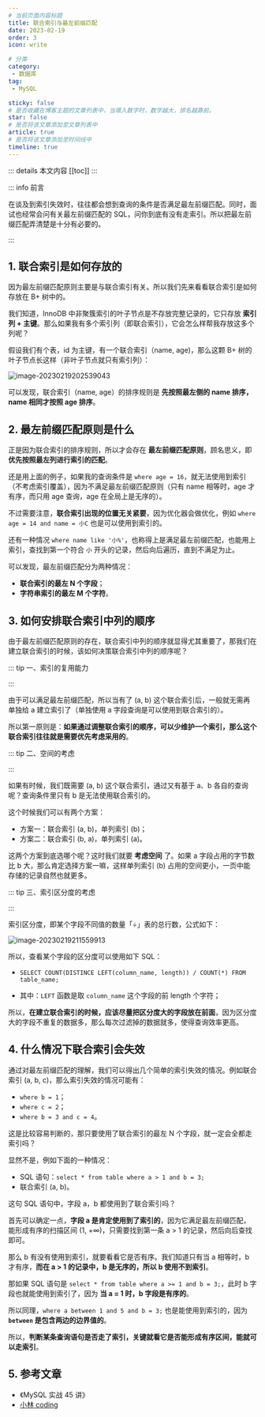 ```yaml
---
# 当前页面内容标题
title: 联合索引与最左前缀匹配
date: 2023-02-19
order: 3
icon: write

# 分类
category:
 - 数据库
tag:
 - MySQL

sticky: false
# 是否收藏在博客主题的文章列表中，当填入数字时，数字越大，排名越靠前。
star: false
# 是否将该文章添加至文章列表中
article: true
# 是否将该文章添加至时间线中
timeline: true
---
```


 

::: details 本文内容
[[toc]]
:::


::: info 前言

在谈及到索引失效时，往往都会想到查询的条件是否满足最左前缀匹配。同时，面试也经常会问有关最左前缀匹配的 SQL，问你到底有没有走索引。所以把最左前缀匹配弄清楚是十分有必要的。

:::

## **1. 联合索引是如何存放的**

因为最左前缀匹配原则主要是与联合索引有关。所以我们先来看看联合索引是如何存放在 B+ 树中的。

我们知道，InnoDB 中非聚簇索引的叶子节点是不存放完整记录的，它只存放 **索引列 + 主键**。那么如果我有多个索引列（即联合索引），它会怎么样帮我存放这多个列呢？

假设我们有个表，id 为主键，有一个联合索引（name, age)，那么这颗 B+ 树的叶子节点长这样（非叶子节点就只有索引列）：

![image-20230219202539043](https://run-notes.oss-cn-beijing.aliyuncs.com/notes/202302192026015.png)

可以发现，联合索引（name, age）的排序规则是 **先按照最左侧的 name 排序，name 相同才按照 age 排序**。

## **2. 最左前缀匹配原则是什么**

正是因为联合索引的排序规则，所以才会存在 **最左前缀匹配原则**，顾名思义，即 **优先按照最左列进行索引的匹配**。

还是用上面的例子，如果我的查询条件是 `where age = 16`，就无法使用到索引（不考虑索引覆盖），因为不满足最左前缀匹配原则（只有 name 相等时，age 才有序，而只用 age 查询，age 在全局上是无序的）。

不过需要注意，**联合索引出现的位置无关紧要**，因为优化器会做优化，例如 `where age = 14 and name = 小C` 也是可以使用到索引的。

还有一种情况 `where name like '小%'`，也称得上是满足最左前缀匹配，也能用上索引，查找到第一个符合 `小` 开头的记录，然后向后遍历，直到不满足为止。

可以发现，最左前缀匹配分为两种情况：

- **联合索引的最左 N 个字段**；
- **字符串索引的最左 M 个字符**。

## **3. 如何安排联合索引中列的顺序**

由于最左前缀匹配原则的存在，联合索引中列的顺序就显得尤其重要了，那我们在建立联合索引的时候，该如何决策联合索引中列的顺序呢？

::: tip 一、索引的复用能力

:::

由于可以满足最左前缀匹配，所以当有了 (a, b) 这个联合索引后，一般就无需再单独给 a 建立索引了（单独使用 a 字段查询是可以使用到联合索引的）。

所以第一原则是：**如果通过调整联合索引的顺序，可以少维护一个索引，那么这个联合索引往往就是需要优先考虑采用的**。

::: tip 二、空间的考虑

:::

如果有时候，我们既需要 (a, b) 这个联合索引，通过又有基于 a、b 各自的查询呢？查询条件里只有 b 是无法使用联合索引的。

这个时候我们可以有两个方案：

- 方案一：联合索引 (a, b)，单列索引 (b)；
- 方案二：联合索引 (b, a)，单列索引 (a)。

这两个方案到底选哪个呢？这时我们就要 **考虑空间** 了。如果 a 字段占用的字节数比 b 大，那么肯定选择方案一嘛，这样单列索引 (b) 占用的空间更小，一页中能存储的记录自然也就更多。

::: tip 三、索引区分度的考虑

:::

索引区分度，即某个字段不同值的数量「÷」表的总行数，公式如下：

![image-20230219211559913](https://run-notes.oss-cn-beijing.aliyuncs.com/notes/202302192116026.png)

所以，查看某个字段的区分度可以使用如下 SQL：

- `SELECT COUNT(DISTINCE LEFT(column_name, length)) / COUNT(*) FROM table_name;`

- 其中：`LEFT` 函数是取 `column_name` 这个字段的前 length 个字符；

所以，**在建立联合索引的时候，应该尽量把区分度大的字段放在前面**，因为区分度大的字段不重复的数据多，那么每次过滤掉的数据就多，使得查询效率更高。

## **4. 什么情况下联合索引会失效**

通过对最左前缀匹配的理解，我们可以得出几个简单的索引失效的情况。例如联合索引 (a, b, c)，那么索引失效的情况可能有：

- `where b = 1`；
- `where c = 2`；
- `where b = 3 and c = 4`。

这是比较容易判断的，那只要使用了联合索引的最左 N 个字段，就一定会全都走索引吗？

显然不是，例如下面的一种情况：

- SQL 语句：`select * from table where a > 1 and b = 3;`
- 联合索引 (a, b)。

这句 SQL 语句中，字段 a，b 都使用到了联合索引吗？

首先可以确定一点，**字段 a 是肯定使用到了索引的**，因为它满足最左前缀匹配，能形成有序的扫描区间 (1, +∞)，只需要找到第一条 a > 1 的记录，然后向后查找即可。

那么 b 有没有使用到索引，就要看看它是否有序。我们知道只有当 a 相等时，b 才有序，**而在 a > 1 的记录中，b 是无序的，所以 b 使用不到索引**。

那如果 SQL 语句是 `select * from table where a >= 1 and b = 3;`，此时 b 字段也就能使用到索引了，因为 **当 a = 1 时，b 字段是有序的**。

所以同理，`where a between 1 and 5 and b = 3;` 也是能使用到索引的，因为 **`between` 是包含两边的边界值的**。

所以，**判断某条查询语句是否走了索引，关键就看它是否能形成有序区间，能就可以走索引**。

## **5. 参考文章**

- 《MySQL 实战 45 讲》
- [小林 coding](https://xiaolincoding.com)